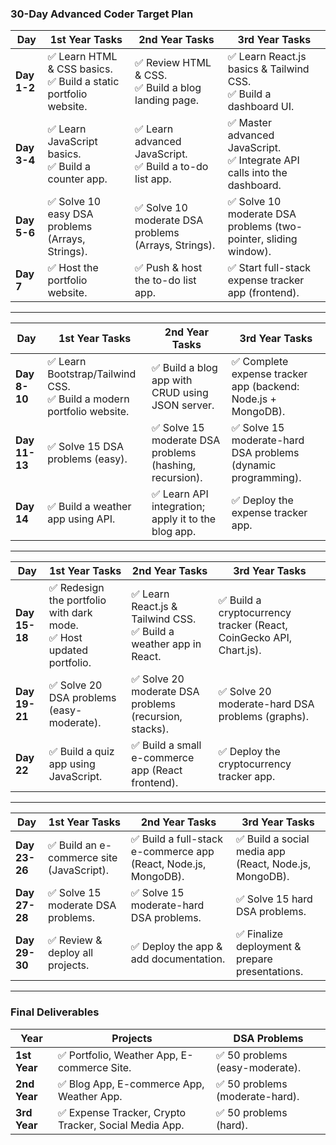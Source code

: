 ### **30-Day Advanced Coder Target Plan**

| **Day**         | **1st Year** Tasks                         | **2nd Year** Tasks                              | **3rd Year** Tasks                             |
|------------------|-------------------------------------------|------------------------------------------------|------------------------------------------------|
| **Day 1-2**     | ✅ Learn HTML & CSS basics.<br>✅ Build a static portfolio website. | ✅ Review HTML & CSS.<br>✅ Build a blog landing page. | ✅ Learn React.js basics & Tailwind CSS.<br>✅ Build a dashboard UI. |
| **Day 3-4**     | ✅ Learn JavaScript basics.<br>✅ Build a counter app. | ✅ Learn advanced JavaScript.<br>✅ Build a to-do list app. | ✅ Master advanced JavaScript.<br>✅ Integrate API calls into the dashboard. |
| **Day 5-6**     | ✅ Solve 10 easy DSA problems (Arrays, Strings). | ✅ Solve 10 moderate DSA problems (Arrays, Strings). | ✅ Solve 10 moderate DSA problems (two-pointer, sliding window). |
| **Day 7**       | ✅ Host the portfolio website.             | ✅ Push & host the to-do list app.              | ✅ Start full-stack expense tracker app (frontend). |

---

| **Day**         | **1st Year** Tasks                         | **2nd Year** Tasks                              | **3rd Year** Tasks                             |
|------------------|-------------------------------------------|------------------------------------------------|------------------------------------------------|
| **Day 8-10**    | ✅ Learn Bootstrap/Tailwind CSS.<br>✅ Build a modern portfolio website. | ✅ Build a blog app with CRUD using JSON server. | ✅ Complete expense tracker app (backend: Node.js + MongoDB). |
| **Day 11-13**   | ✅ Solve 15 DSA problems (easy).           | ✅ Solve 15 moderate DSA problems (hashing, recursion). | ✅ Solve 15 moderate-hard DSA problems (dynamic programming). |
| **Day 14**      | ✅ Build a weather app using API.          | ✅ Learn API integration; apply it to the blog app. | ✅ Deploy the expense tracker app. |

---

| **Day**         | **1st Year** Tasks                         | **2nd Year** Tasks                              | **3rd Year** Tasks                             |
|------------------|-------------------------------------------|------------------------------------------------|------------------------------------------------|
| **Day 15-18**   | ✅ Redesign the portfolio with dark mode.<br>✅ Host updated portfolio. | ✅ Learn React.js & Tailwind CSS.<br>✅ Build a weather app in React. | ✅ Build a cryptocurrency tracker (React, CoinGecko API, Chart.js). |
| **Day 19-21**   | ✅ Solve 20 DSA problems (easy-moderate).  | ✅ Solve 20 moderate DSA problems (recursion, stacks). | ✅ Solve 20 moderate-hard DSA problems (graphs). |
| **Day 22**      | ✅ Build a quiz app using JavaScript.       | ✅ Build a small e-commerce app (React frontend). | ✅ Deploy the cryptocurrency tracker app. |

---

| **Day**         | **1st Year** Tasks                         | **2nd Year** Tasks                              | **3rd Year** Tasks                             |
|------------------|-------------------------------------------|------------------------------------------------|------------------------------------------------|
| **Day 23-26**   | ✅ Build an e-commerce site (JavaScript). | ✅ Build a full-stack e-commerce app (React, Node.js, MongoDB). | ✅ Build a social media app (React, Node.js, MongoDB). |
| **Day 27-28**   | ✅ Solve 15 moderate DSA problems.        | ✅ Solve 15 moderate-hard DSA problems.         | ✅ Solve 15 hard DSA problems.                 |
| **Day 29-30**   | ✅ Review & deploy all projects.          | ✅ Deploy the app & add documentation.          | ✅ Finalize deployment & prepare presentations. |

---

### **Final Deliverables**
| **Year**         | **Projects**                                         | **DSA Problems**                 |
|-------------------|-----------------------------------------------------|-----------------------------------|
| **1st Year**     | ✅ Portfolio, Weather App, E-commerce Site.          | ✅ 50 problems (easy-moderate).   |
| **2nd Year**     | ✅ Blog App, E-commerce App, Weather App.            | ✅ 50 problems (moderate-hard).   |
| **3rd Year**     | ✅ Expense Tracker, Crypto Tracker, Social Media App.| ✅ 50 problems (hard).            |
